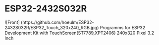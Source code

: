 # ESP32-2432S032R
![Front] (https.//github.com/hoeulm/ESP32-2432S032R/ESP32_Touch_320x240_RGB.jpg)
Programms for ESP32 Development Kit with TouchScreen(ST7789,XPT2406) 240x320 Pixel 3.2 Inch
